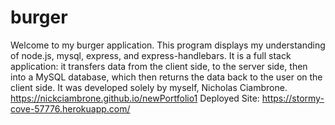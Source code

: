 # burger

Welcome to my burger application. This program displays my understanding of node.js, mysql, express, and express-handlebars. 
It is a full stack application: it transfers data from the client side, to the server side, then into a MySQL database, which then returns the data back to the user on the client side. It was developed solely by myself, Nicholas Ciambrone.
https://nickciambrone.github.io/newPortfolio1
Deployed Site: https://stormy-cove-57776.herokuapp.com/

